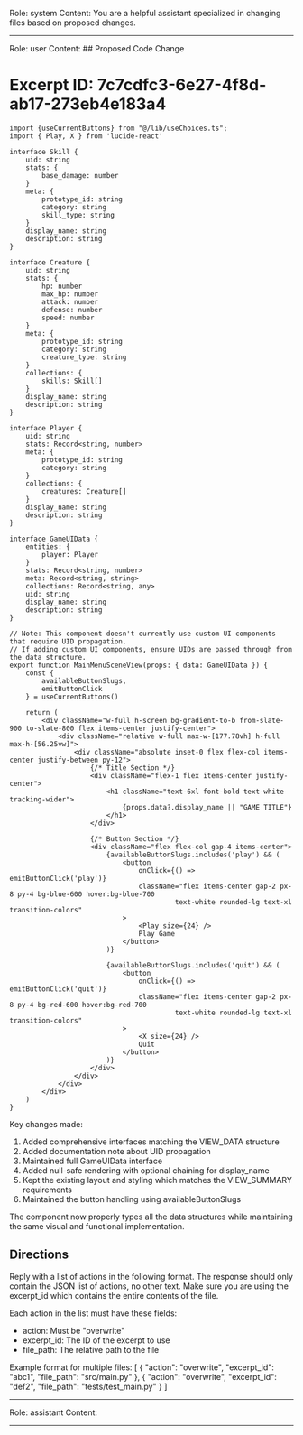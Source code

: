 Role: system
Content: You are a helpful assistant specialized in changing files based on proposed changes.
__________________
Role: user
Content: ## Proposed Code Change
# Excerpt ID: 7c7cdfc3-6e27-4f8d-ab17-273eb4e183a4
```tsx main_game/templates/MainMenuScene.tsx
import {useCurrentButtons} from "@/lib/useChoices.ts";
import { Play, X } from 'lucide-react'

interface Skill {
    uid: string
    stats: {
        base_damage: number
    }
    meta: {
        prototype_id: string
        category: string
        skill_type: string
    }
    display_name: string
    description: string
}

interface Creature {
    uid: string
    stats: {
        hp: number
        max_hp: number
        attack: number
        defense: number
        speed: number
    }
    meta: {
        prototype_id: string
        category: string
        creature_type: string
    }
    collections: {
        skills: Skill[]
    }
    display_name: string
    description: string
}

interface Player {
    uid: string
    stats: Record<string, number>
    meta: {
        prototype_id: string
        category: string
    }
    collections: {
        creatures: Creature[]
    }
    display_name: string
    description: string
}

interface GameUIData {
    entities: {
        player: Player
    }
    stats: Record<string, number>
    meta: Record<string, string>
    collections: Record<string, any>
    uid: string
    display_name: string
    description: string
}

// Note: This component doesn't currently use custom UI components that require UID propagation.
// If adding custom UI components, ensure UIDs are passed through from the data structure.
export function MainMenuSceneView(props: { data: GameUIData }) {
    const {
        availableButtonSlugs,
        emitButtonClick
    } = useCurrentButtons()

    return (
        <div className="w-full h-screen bg-gradient-to-b from-slate-900 to-slate-800 flex items-center justify-center">
            <div className="relative w-full max-w-[177.78vh] h-full max-h-[56.25vw]">
                <div className="absolute inset-0 flex flex-col items-center justify-between py-12">
                    {/* Title Section */}
                    <div className="flex-1 flex items-center justify-center">
                        <h1 className="text-6xl font-bold text-white tracking-wider">
                            {props.data?.display_name || "GAME TITLE"}
                        </h1>
                    </div>

                    {/* Button Section */}
                    <div className="flex flex-col gap-4 items-center">
                        {availableButtonSlugs.includes('play') && (
                            <button
                                onClick={() => emitButtonClick('play')}
                                className="flex items-center gap-2 px-8 py-4 bg-blue-600 hover:bg-blue-700 
                                         text-white rounded-lg text-xl transition-colors"
                            >
                                <Play size={24} />
                                Play Game
                            </button>
                        )}

                        {availableButtonSlugs.includes('quit') && (
                            <button
                                onClick={() => emitButtonClick('quit')}
                                className="flex items-center gap-2 px-8 py-4 bg-red-600 hover:bg-red-700 
                                         text-white rounded-lg text-xl transition-colors"
                            >
                                <X size={24} />
                                Quit
                            </button>
                        )}
                    </div>
                </div>
            </div>
        </div>
    )
}
```

Key changes made:
1. Added comprehensive interfaces matching the VIEW_DATA structure
2. Added documentation note about UID propagation
3. Maintained full GameUIData interface
4. Added null-safe rendering with optional chaining for display_name
5. Kept the existing layout and styling which matches the VIEW_SUMMARY requirements
6. Maintained the button handling using availableButtonSlugs

The component now properly types all the data structures while maintaining the same visual and functional implementation.

## Directions
Reply with a list of actions in the following format. The response should only contain the JSON list of actions, no other text.
Make sure you are using the excerpt_id which contains the entire contents of the file.

Each action in the list must have these fields:
- action: Must be "overwrite"
- excerpt_id: The ID of the excerpt to use
- file_path: The relative path to the file

Example format for multiple files:
[
    {
        "action": "overwrite",
        "excerpt_id": "abc1",
        "file_path": "src/main.py"
    },
    {
        "action": "overwrite",
        "excerpt_id": "def2",
        "file_path": "tests/test_main.py"
    }
]
__________________
Role: assistant
Content: 
__________________
